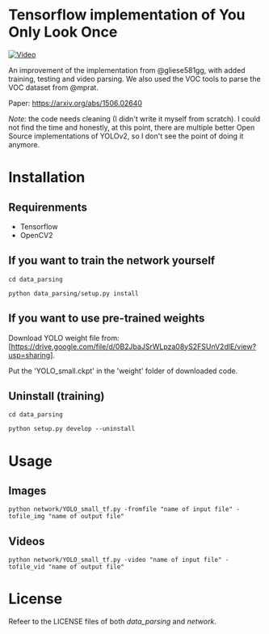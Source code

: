 # Tensorflow implementation of You Only Look Once

[![Video](https://i.imgur.com/szGut1Z.png)](https://www.youtube.com/watch?v=EJy0EI3hfSg)

An improvement of the implementation from @gliese581gg, with added training, testing and video parsing. We also used the VOC tools to parse the VOC dataset from @mprat.

Paper: https://arxiv.org/abs/1506.02640

*Note:* the code needs cleaning (I didn't write it myself from scratch). I could not find the time and honestly, at this point, there are multiple better Open Source implementations of YOLOv2, so I don't see the point of doing it anymore.

# Installation

## Requirenments
- Tensorflow
- OpenCV2

## If you want to train the network yourself
`cd data_parsing`

`python data_parsing/setup.py install`

## If you want to use pre-trained weights
Download YOLO weight file from: [https://drive.google.com/file/d/0B2JbaJSrWLpza08yS2FSUnV2dlE/view?usp=sharing].

Put the 'YOLO_small.ckpt' in the 'weight' folder of downloaded code.

## Uninstall (training)
`cd data_parsing`

`python setup.py develop --uninstall`

# Usage
## Images
`python network/YOLO_small_tf.py -fromfile "name of input file" -tofile_img "name of output file"`

## Videos
`python network/YOLO_small_tf.py -video "name of input file" -tofile_vid "name of output file"`

# License
Refeer to the LICENSE files of both *data_parsing* and *network*.
